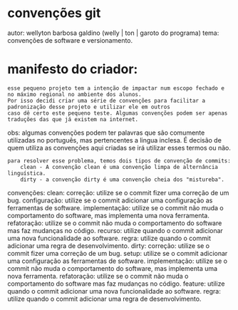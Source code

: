 # convenções git
autor: wellyton barbosa galdino (welly | ton | garoto do programa)
tema: convenções de software e versionamento.

# manifesto do criador:

	esse pequeno projeto tem a intenção de impactar num escopo fechado e no máximo regional no ambiente dos alunos.
	Por isso decidi criar uma série de convenções para facilitar a padronização desse projeto e utilizar ele em outros
	caso dê certo este pequeno teste. Algumas convenções podem ser apenas traduções das que já existem na internet.

obs:
	algumas convenções podem ter palavras que são comumente utilizadas no português, mas pertencentes a lingua
	inclesa. É decisão de quem utiliza as convenções aqui criadas se irá utilizar esses termos ou não.

	para resolver esse problema, temos dois tipos de convenção de commits:
		clean -	A convenção clean é uma convenção limpa de alternância linguística.
		dirty - a convenção dirty é uma convenção cheia dos "mistureba".

convenções:
	clean:
		correção:  utilize se o commit fizer uma correção de um bug. 
		configuração: utilize se o commit adicionar uma configuração as ferramentas de software.
		implementação: utilize se o commit não muda o comportamento do software, mas implementa uma nova ferramenta.
		refatoração: utilize se o commit não muda o comportamento do software mas faz mudanças no código.
		recurso: utilize quando o commit adicionar uma nova funcionalidade ao software.
		regra: utilize quando o commit adicionar uma regra de desenvolvimento.
	dirty:
		correção: utilize se o commit fizer uma correção de um bug. 
		setup: utilize se o commit adicionar uma configuração as ferramentas de software.
		implementação: utilize se o commit não muda o comportamento do software, mas implementa uma nova ferramenta.
		refatoração: utilize se o commit não muda o comportamento do software mas faz mudanças no código.
		feature: utilize quando o commit adicionar uma nova funcionalidade ao software.
		regra: utilize quando o commit adicionar uma regra de desenvolvimento.
